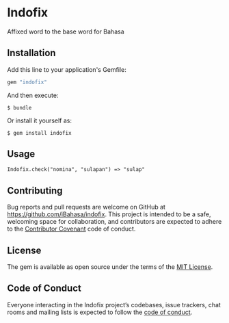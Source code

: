 # Indofix
Affixed word to the base word for Bahasa

## Installation

Add this line to your application's Gemfile:

```ruby
gem "indofix"
```

And then execute:

    $ bundle

Or install it yourself as:

    $ gem install indofix

## Usage

```
Indofix.check("nomina", "sulapan") => "sulap"
```

## Contributing

Bug reports and pull requests are welcome on GitHub at https://github.com/iBahasa/indofix. This project is intended to be a safe, welcoming space for collaboration, and contributors are expected to adhere to the [Contributor Covenant](http://contributor-covenant.org) code of conduct.

## License

The gem is available as open source under the terms of the [MIT License](https://opensource.org/licenses/MIT).

## Code of Conduct

Everyone interacting in the Indofix project’s codebases, issue trackers, chat rooms and mailing lists is expected to follow the [code of conduct](https://github.com/iBahasa/indofix/blob/master/CODE_OF_CONDUCT.md).
